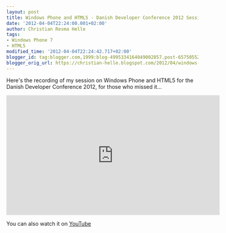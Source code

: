 ```yaml
---
layout: post
title: Windows Phone and HTML5 - Danish Developer Conference 2012 Session Recording
date: '2012-04-04T22:24:00.001+02:00'
author: Christian Resma Helle
tags:
- Windows Phone 7
- HTML5
modified_time: '2012-04-04T22:24:42.717+02:00'
blogger_id: tag:blogger.com,1999:blog-4995334164049002857.post-6575055291552003193
blogger_orig_url: https://christian-helle.blogspot.com/2012/04/windows-phone-and-html5-danish.html
---
```


Here's the recording of my session on Windows Phone and HTML5 for the Danish Developer Conference 2012, for those who missed it...

<iframe width="560" height="315" src="https://www.youtube.com/embed/g72ELorY3rw" title="YouTube video player" frameborder="0" allow="accelerometer; autoplay; clipboard-write; encrypted-media; gyroscope; picture-in-picture" allowfullscreen></iframe>

You can also watch it on [YouTube](https://youtu.be/g72ELorY3rw)
